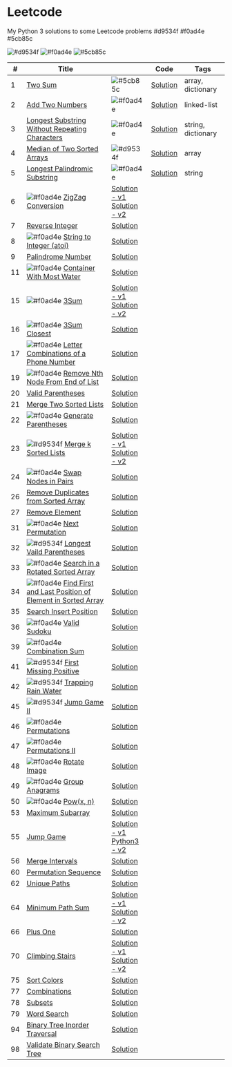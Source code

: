 # Leetcode
My Python 3 solutions to some Leetcode problems
#d9534f
#f0ad4e
#5cb85c

![#d9534f](https://via.placeholder.com/15/d9534f/000000?text=+) 
![#f0ad4e](https://via.placeholder.com/15/f0ad4e/000000?text=+) 
![#5cb85c](https://via.placeholder.com/15/5cb85c/000000?text=+)

| #      | Title                                                                                               |   | Code | Tags |
| ------ | --------------------------------------------------------------------------------------------------- | - | ---- | ---- |
| 1      | [Two Sum](https://leetcode.com/problems/two-sum)                                                    | ![#5cb85c](https://via.placeholder.com/15/5cb85c/000000?text=+) |[Solution](https://github.com/TomBombadilV/leetcode-problems/blob/master/solutions/two-sum.py) | array, dictionary |
| 2      | [Add Two Numbers](https://leetcode.com/problems/add-two-numbers)                                    | ![#f0ad4e](https://via.placeholder.com/15/f0ad4e/000000?text=+) | [Solution](https://github.com/TomBombadilV/leetcode-problems/blob/master/solutions/add-two-numbers.py) | linked-list |
| 3      | [Longest Substring Without Repeating Characters](https://leetcode.com/problems/longest-substring-without-repeating-characters) | ![#f0ad4e](https://via.placeholder.com/15/f0ad4e/000000?text=+) | [Solution](https://github.com/TomBombadilV/leetcode-problems/blob/master/solutions/longest-substring-without-repeating-characters.py) | string, dictionary |
| 4      | [Median of Two Sorted Arrays](https://leetcode.com/problems/median-of-two-sorted-arrays) | ![#d9534f](https://via.placeholder.com/15/d9534f/000000?text=+) | [Solution](https://github.com/TomBombadilV/leetcode-problems/blob/master/solutions/median-of-two-sorted-arrays.py) | array |
| 5      | [Longest Palindromic Substring](https://leetcode.com/problems/longest-palindromic-substring) | ![#f0ad4e](https://via.placeholder.com/15/f0ad4e/000000?text=+) | [Solution](https://github.com/TomBombadilV/leetcode-problems/blob/master/solutions/longest-palindromic-substring.py) | string |
| 6      | ![#f0ad4e](https://via.placeholder.com/15/f0ad4e/000000?text=+) [ZigZag Conversion](https://leetcode.com/problems/zigzag-conversion) | [Solution - v1](https://github.com/TomBombadilV/leetcode-problems/blob/master/solutions/zig-zag-conversion-1.py)<br>[Solution - v2](https://github.com/TomBombadilV/leetcode-problems/blob/master/solutions/zig-zag-conversion-2.py) |
| 7      | [Reverse Integer](https://leetcode.com/problems/reverse-integer/) | [Solution](https://github.com/TomBombadilV/leetcode-problems/blob/master/solutions/reverse-integer.py) |
| 8      | ![#f0ad4e](https://via.placeholder.com/15/f0ad4e/000000?text=+) [String to Integer (atoi)](https://leetcode.com/problems/string-to-integer-atoi/) | [Solution](https://github.com/TomBombadilV/leetcode-problems/blob/master/solutions/string-to-integer-atoi.py) | |
| 9      | [Palindrome Number](https://leetcode.com/problems/palindrome-number) | [Solution](https://github.com/TomBombadilV/leetcode-problems/blob/master/solutions/palindrome-number.py) |
| 11     | ![#f0ad4e](https://via.placeholder.com/15/f0ad4e/000000?text=+) [Container With Most Water](https://leetcode.com/problems/container-with-most-water) | [Solution](https://github.com/TomBombadilV/leetcode-problems/blob/master/solutions/container-with-most-water.py) |
| 15     | ![#f0ad4e](https://via.placeholder.com/15/f0ad4e/000000?text=+) [3Sum](https://leetcode.com/problems/3sumi)      | [Solution - v1](https://github.com/TomBombadilV/leetcode-problems/blob/master/solutions/3sum.py)<br>[Solution - v2](https://github.com/TomBombadilV/leetcode-problems/blob/master/solutions/solutions/3sum-2.py) |
| 16     | ![#f0ad4e](https://via.placeholder.com/15/f0ad4e/000000?text=+) [3Sum Closest](https://leetcode.com/problems/3sum-closest) | [Solution](https://github.com/TomBombadilV/leetcode-problems/blob/master/solutions/3sum-closest.py) |
| 17     | ![#f0ad4e](https://via.placeholder.com/15/f0ad4e/000000?text=+) [Letter Combinations of a Phone Number](https://leetcode.com/problems/letter-combinations-of-a-phone-number) | [Solution](https://github.com/TomBombadilV/leetcode-problems/blob/master/solutions/letter-combinations.py) |
| 19     | ![#f0ad4e](https://via.placeholder.com/15/f0ad4e/000000?text=+) [Remove Nth Node From End of List](https://leetcode.com/problems/remove-nth-node-from-end-of-list) | [Solution](https://github.com/TomBombadilV/leetcode-problems/blob/master/solutions/remove-nth-node-from-end.py) |
| 20     | [Valid Parentheses](https://leetcode.com/problems/valid-parentheses) | [Solution](https://github.com/TomBombadilV/leetcode-problems/blob/master/solutions/valid-parentheses.py) |
| 21     | [Merge Two Sorted Lists](https://leetcode.com/problems/merge-two-sorted-lists) | [Solution](https://github.com/TomBombadilV/leetcode-problems/blob/master/solutions/merge-two-sorted-lists.py) |
| 22     | ![#f0ad4e](https://via.placeholder.com/15/f0ad4e/000000?text=+) [Generate Parentheses](https://leetcode.com/problems/generate-parentheses) | [Solution](https://github.com/TomBombadilV/leetcode-problems/blob/master/solutions/generate-parentheses.py) |
| 23     | ![#d9534f](https://via.placeholder.com/15/d9534f/000000?text=+) [Merge k Sorted Lists](https://leetcode.com/problems/merge-k-sorted-lists) | [Solution - v1](https://github.com/TomBombadilV/leetcode-problems/blob/master/solutions/merge-k-sorted-lists.py)<br>[Solution - v2](https://github.com/TomBombadilV/leetcode-problems/blob/master/solutions/solutions/merge-k-sorted-lists-2.py) |
| 24     | ![#f0ad4e](https://via.placeholder.com/15/f0ad4e/000000?text=+) [Swap Nodes in Pairs](https://leetcode.com/problems/swap-nodes-in-pairs) | [Solution](https://github.com/TomBombadilV/leetcode-problems/blob/master/solutions/swap-pairs.py) |
| 26     | [Remove Duplicates from Sorted Array](https://leetcode.com/problems/remove-duplicates-from-sorted-array) | [Solution](https://github.com/TomBombadilV/leetcode-problems/blob/master/solutions/remove-duplicates-from-sorted-array.py) |
| 27     | [Remove Element](https://leetcode.com/problems/remove-element) | [Solution](https://github.com/TomBombadilV/leetcode-problems/blob/master/solutions/remove-element.py) |
| 31     | ![#f0ad4e](https://via.placeholder.com/15/f0ad4e/000000?text=+) [Next Permutation](https://leetcode.com/problems/next-permutation) | [Solution](https://github.com/TomBombadilV/leetcode-problems/blob/master/solutions/next-permutation.py) |
| 32     | ![#d9534f](https://via.placeholder.com/15/d9534f/000000?text=+) [Longest Vaild Parentheses](https://leetcode.com/problems/longest-valid-parentheses) | [Solution](https://github.com/TomBombadilV/leetcode-problems/blob/master/solutions/longest-valid-parentheses.py) |
| 33     | ![#f0ad4e](https://via.placeholder.com/15/f0ad4e/000000?text=+) [Search in a Rotated Sorted Array](https://leetcode.com/problems/search-in-rotated-sorted-array) | [Solution](https://github.com/TomBombadilV/leetcode-problems/blob/master/solutions/search-in-rotated-sorted-array.py) |
| 34     | ![#f0ad4e](https://via.placeholder.com/15/f0ad4e/000000?text=+) [Find First and Last Position of Element in Sorted Array](https://leetcode.com/problems/find-first-and-last-position-of-element-in-sorted-array) | [Solution](https://github.com/TomBombadilV/leetcode-problems/blob/master/solutions/find-first-last-position-element-in-sorted-array.py) |
| 35     | [Search Insert Position](https://leetcode.com/problems/search-insert-position) | [Solution](https://github.com/TomBombadilV/leetcode-problems/blob/master/solutions/search-insert-position.py) |
| 36     | ![#f0ad4e](https://via.placeholder.com/15/f0ad4e/000000?text=+) [Valid Sudoku](https://leetcode.com/problems/valid-sudoku) | [Solution](https://github.com/TomBombadilV/leetcode-problems/blob/master/solutions/valid-sudoku.py) |
| 39     | ![#f0ad4e](https://via.placeholder.com/15/f0ad4e/000000?text=+) [Combination Sum](https://leetcode.com/problems/combination-sum) | [Solution](https://github.com/TomBombadilV/leetcode-problems/blob/master/solutions/combination-sum.py) |
| 41     | ![#d9534f](https://via.placeholder.com/15/d9534f/000000?text=+) [First Missing Positive](https://leetcode.com/problems/first-missing-positive) | [Solution](https://github.com/TomBombadilV/leetcode-problems/blob/master/solutions/first-missing-positive.py) |
| 42     | ![#d9534f](https://via.placeholder.com/15/d9534f/000000?text=+) [Trapping Rain Water](https://leetcode.com/problems/trapping-rain-water) | [Solution](https://github.com/TomBombadilV/leetcode-problems/blob/master/solutions/trapping-rain-water.py) |
| 45     | ![#d9534f](https://via.placeholder.com/15/d9534f/000000?text=+) [Jump Game II](https://leetcode.com/problems/jump-game-ii) | [Solution](https://github.com/TomBombadilV/leetcode-problems/blob/master/solutions/jump-game-ii.py) |
| 46     | ![#f0ad4e](https://via.placeholder.com/15/f0ad4e/000000?text=+) [Permutations](https://leetcode.com/problems/permutations) | [Solution](https://github.com/TomBombadilV/leetcode-problems/blob/master/solutions/permutations.py) |
| 47     | ![#f0ad4e](https://via.placeholder.com/15/f0ad4e/000000?text=+) [Permutations II](https://leetcode.com/problems/permutations-ii) | [Solution](https://github.com/TomBombadilV/leetcode-problems/blob/master/solutions/permutations-ii.py) |
| 48     | ![#f0ad4e](https://via.placeholder.com/15/f0ad4e/000000?text=+) [Rotate Image](https://leetcode.com/problems/rotate-image) | [Solution](https://github.com/TomBombadilV/leetcode-problems/blob/master/solutions/rotate-image.py) |
| 49     | ![#f0ad4e](https://via.placeholder.com/15/f0ad4e/000000?text=+) [Group Anagrams](https://leetcode.com/problems/group-anagrams) | [Solution](https://github.com/TomBombadilV/leetcode-problems/blob/master/solutions/group-anagrams.py) |
| 50     | ![#f0ad4e](https://via.placeholder.com/15/f0ad4e/000000?text=+) [Pow(x, n)](https://leetcode.com/problems/powx-n) | [Solution](https://github.com/TomBombadilV/leetcode-problems/blob/master/solutions/pow.py) |
| 53     | [Maximum Subarray](https://leetcode.com/problems/maximum-subarray) | [Solution](https://github.com/TomBombadilV/leetcode-problems/blob/master/solutions/maximum-subarray.py) |
| 55     | [Jump Game](https://leetcode.com/problems/jump-game) | [Solution - v1](https://github.com/TomBombadilV/leetcode-problems/blob/master/solutions/jump-game.py)<br>[Python3 - v2](https://github.com/TomBombadilV/leetcode-problems/blob/master/solutions/jump-game-2.py) |
| 56     | [Merge Intervals](https://leetcode.com/problems/merge-intervals) | [Solution](https://github.com/TomBombadilV/leetcode-problems/blob/master/solutions/merge-intervals.py) |
| 60     | [Permutation Sequence](https://leetcode.com/problems/permutation-sequence) | [Solution](https://github.com/TomBombadilV/leetcode-problems/blob/master/solutions/permutation-sequence.py) |
| 62     | [Unique Paths](https://leetcode.com/problems/unique-paths) | [Solution](https://github.com/TomBombadilV/leetcode-problems/blob/master/solutions/unique-paths.py) |
| 64     | [Minimum Path Sum](https://leetcode.com/problems/minimum-path-sum) | [Solution - v1](https://github.com/TomBombadilV/leetcode-problems/blob/master/solutions/minimum-path-sum.py)<br>[Solution - v2](https://github.com/TomBombadilV/leetcode-problems/blob/master/solutions/minimum-path-sum-2.py) |
| 66     | [Plus One](https://leetcode.com/problems/plus-one) | [Solution](https://github.com/TomBombadilV/leetcode-problems/blob/master/solutions/plus-one.py) |
| 70     | [Climbing Stairs](https://leetcode.com/problems/climbing-stairs) | [Solution - v1](https://github.com/TomBombadilV/leetcode-problems/blob/master/solutions/climbing-stairs.py)<br>[Solution - v2](https://github.com/TomBombadilV/leetcode-problems/blob/master/solutions/climbing-stairs-again.py) |
| 75     | [Sort Colors](https://leetcode.com/problems/sort-colors) | [Solution](https://github.com/TomBombadilV/leetcode-problems/blob/master/solutions/sort-colors.py) |
| 77     | [Combinations](https://leetcode.com/problems/combinations) | [Solution](https://github.com/TomBombadilV/leetcode-problems/blob/master/solutions/combinations.py)
| 78     | [Subsets](https://leetcode.com/problems/subsets) | [Solution](https://github.com/TomBombadilV/leetcode-problems/blob/master/solutions/subsets.py) |
| 79     | [Word Search](https://leetcode.com/problems/word-search) | [Solution](https://github.com/TomBombadilV/leetcode-problems/blob/master/solutions/word-search.py) |
| 94     | [Binary Tree Inorder Traversal](https://leetcode.com/problems/binary-tree-inorder-traversal) | [Solution](https://github.com/TomBombadilV/leetcode-problems/blob/master/solutions/binary-tree-inorder-traversal.py) |
| 98     | [Validate Binary Search Tree](https://leetcode.com/problems/validate-binary-search-tree) | [Solution](https://github.com/TomBombadilV/leetcode-problems/blob/master/solutions/validate-binary-search-tree.py) |